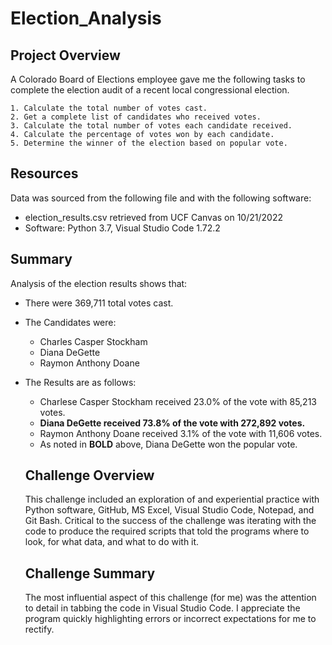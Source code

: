 # Election_Analysis

## Project Overview
A Colorado Board of Elections employee gave me the following tasks to complete the election audit of a recent local congressional election.

    1. Calculate the total number of votes cast.
    2. Get a complete list of candidates who received votes.
    3. Calculate the total number of votes each candidate received.
    4. Calculate the percentage of votes won by each candidate.
    5. Determine the winner of the election based on popular vote.

## Resources
Data was sourced from the following file and with the following software:
- election_results.csv retrieved from UCF Canvas on 10/21/2022
- Software: Python 3.7, Visual Studio Code 1.72.2 

## Summary
Analysis of the election results shows that:
- There were 369,711 total votes cast.
- The Candidates were:
  - Charles Casper Stockham
  - Diana DeGette
  - Raymon Anthony Doane
- The Results are as follows:
  - Charlese Casper Stockham received 23.0% of the vote with 85,213 votes.
  - **Diana DeGette received 73.8% of the vote with 272,892 votes.**
  - Raymon Anthony Doane received 3.1% of the vote with 11,606 votes.  
  - As noted in **BOLD** above, Diana DeGette won the popular vote.
  
  ## Challenge Overview
  This challenge included an exploration of and experiential practice with Python software, GitHub, MS Excel, Visual Studio Code, Notepad, and Git Bash. Critical to the success of the challenge was iterating with the code to produce the required scripts that told the programs where to look, for what data, and what to do with it.
  
  ## Challenge Summary
  The most influential aspect of this challenge (for me) was the attention to detail in tabbing the code in Visual Studio Code. I appreciate the program quickly highlighting errors or incorrect expectations for me to rectify. 

